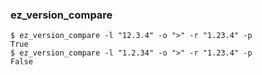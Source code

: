 ### ez_version_compare
```shell
$ ez_version_compare -l "12.3.4" -o ">" -r "1.23.4" -p
True
$ ez_version_compare -l "1.2.34" -o ">" -r "1.23.4" -p
False
````
